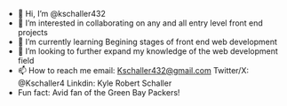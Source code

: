 - 👋 Hi, I’m @kschaller432
- 👀 I’m interested in collaborating on any and all entry level front end projects
- 🌱 I’m currently learning Begining stages of front end web development
- 💞️ I’m looking to further expand my knowledge of the web development field
- 📫 How to reach me email: Kschaller432@gmail.com Twitter/X: @Kschaller4 Linkdin: Kyle Robert Schaller
- Fun fact: Avid fan of the Green Bay Packers!

<!---
kschaller432/kschaller432 is a ✨ special ✨ repository because its `README.md` (this file) appears on your GitHub profile.
You can click the Preview link to take a look at your changes.
--->
